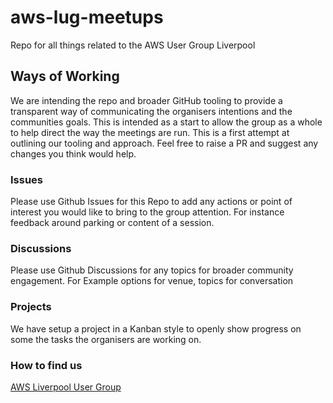 # aws-lug-meetups
Repo for all things related to the AWS User Group Liverpool

## Ways of Working
We are intending the repo and broader GitHub tooling to provide a transparent way of communicating the organisers intentions and the communities goals. This is intended as a start to allow the group as a whole to help direct the way the meetings are run. 
This is a first attempt at outlining our tooling and approach. Feel free to raise a PR and suggest any changes you think would help.

### Issues

Please use Github Issues for this Repo to add any actions or point of interest you would like to bring to the group attention. For instance feedback around parking or content of a session.

### Discussions 

Please use Github Discussions for any topics for broader community engagement. For Example options for venue, topics for conversation 

### Projects

We have setup a project in a Kanban style to openly show progress on some the tasks the organisers are working on. 

### How to find us
[AWS Liverpool User Group](https://www.meetup.com/aws-user-group-liverpool/) 

